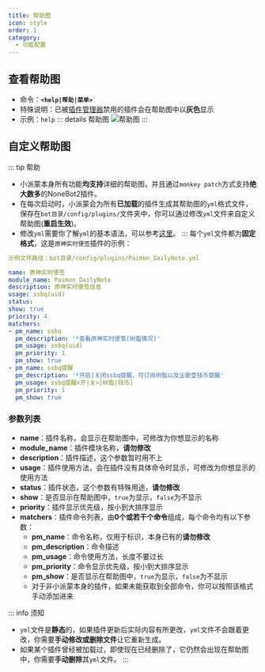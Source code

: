 ```yaml
---
title: 帮助图
icon: style
order: 1
category:
  - 功能配置
---
```

## 查看帮助图
- 命令：**`<help|帮助|菜单>`**
- 特殊说明：已被[插件管理器](manage/plugin-manage.md)禁用的插件会在帮助图中以**灰色**显示
- 示例：`help`
::: details 帮助图
![帮助图](https://static.cherishmoon.fun/LittlePaimon/readme/new/help.jpg)
:::

## 自定义帮助图
::: tip 帮助
- 小派蒙本身所有功能**均支持**详细的帮助图，并且通过`monkey patch`方式支持**绝大数多**的NoneBot2插件。
- 在每次启动时，小派蒙会为所有**已加载**的插件生成其帮助图的`yml`格式文件，保存在`bot目录/config/plugins/`文件夹中，你可以通过修改`yml`文件来自定义帮助图(**重启生效**)。
- 修改`yml`需要你了解`yml`的基本语法，可以参考[这里](https://blog.csdn.net/weixin_43340943/article/details/105953673)。
:::
每个`yml`文件都为**固定格式**，这是`原神实时便签`插件的示例：
```yaml
示例文件路径：bot目录/config/plugins/Paimon_DailyNote.yml

name: 原神实时便签
module_name: Paimon_DailyNote
description: 原神实时便签信息
usage: ssbq(uid)
status:
show: true
priority: 4
matchers:
- pm_name: ssbq
  pm_description: '*查看原神实时便笺(树脂情况)'
  pm_usage: ssbq(uid)
  pm_priority: 1
  pm_show: true
- pm_name: ssbq提醒
  pm_description: '*开启|关闭ssbq提醒，可订阅树脂以及尘歌壶钱币提醒'
  pm_usage: ssbq提醒<开|关>[树脂|钱币]
  pm_priority: 1
  pm_show: true
```
### 参数列表
- **name**：插件名称，会显示在帮助图中，可修改为你想显示的名称
- **module_name**：插件模块名称，**请勿修改**
- **description**：插件描述，这个参数暂时用不上
- **usage**：插件使用方法，会在插件没有具体命令时显示，可修改为你想显示的使用方法
- **status**：插件状态，这个参数有特殊用途，**请勿修改**
- **show**：是否显示在帮助图中，`true`为显示，`false`为不显示
- **priority**：插件显示优先级，按小到大排序显示
- **matchers**：插件命令列表，由**0个或若干个命令**组成，每个命令均有以下参数：
  - **pm_name**：命令名称，仅用于标识，本身已有的**请勿修改**
  - **pm_description**：命令描述
  - **pm_usage**：命令使用方法，长度不要过长
  - **pm_priority**：命令显示优先级，按小到大排序显示
  - **pm_show**：是否显示在帮助图中，`true`为显示，`false`为不显示
  - 对于非小派蒙本身的插件，如果未能获取到全部命令，你可以按照该格式手动添加进来


::: info 须知
- `yml`文件是**静态**的，如果插件更新后实际内容有所更改，`yml`文件不会跟着更改，你需要**手动修改或删除文件**让它重新生成。
- 如果某个插件曾经被加载过，即使现在已经删除了，它仍然会出现在帮助图中，你需要**手动删除**其`yml`文件。
:::
